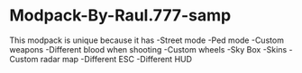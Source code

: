 # Modpack-By-Raul.777-samp
This modpack is unique because it has -Street mode -Ped mode -Custom weapons -Different blood when shooting -Custom wheels -Sky Box -Skins -Custom radar map -Different ESC -Different HUD
